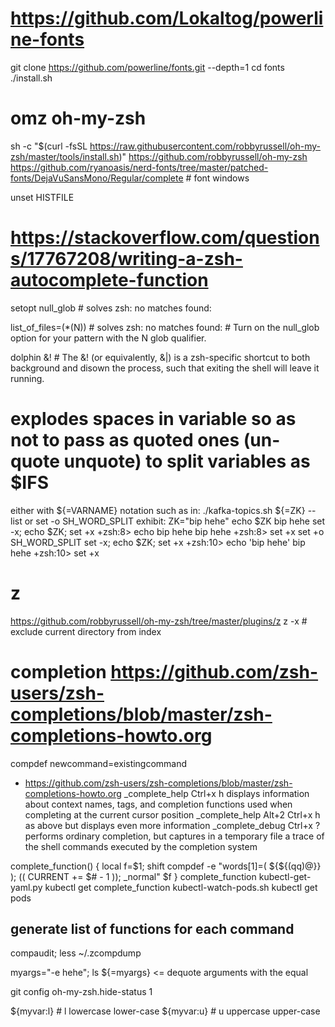 # https://github.com/Lokaltog/powerline-fonts
git clone https://github.com/powerline/fonts.git --depth=1
cd fonts
./install.sh

# omz oh-my-zsh
sh -c "$(curl -fsSL https://raw.githubusercontent.com/robbyrussell/oh-my-zsh/master/tools/install.sh)"
https://github.com/robbyrussell/oh-my-zsh
https://github.com/ryanoasis/nerd-fonts/tree/master/patched-fonts/DejaVuSansMono/Regular/complete # font windows

unset HISTFILE

# https://stackoverflow.com/questions/17767208/writing-a-zsh-autocomplete-function


setopt null_glob # solves zsh: no matches found:

list_of_files=(*(N)) # solves zsh: no matches found: # Turn on the null_glob option for your pattern with the N glob qualifier.

dolphin &!  # The &! (or equivalently, &|) is a zsh-specific shortcut to both background and disown the process, such that exiting the shell will leave it running.

# explodes spaces in variable so as not to pass as quoted ones (un-quote unquote) to split variables as $IFS
either with ${=VARNAME} notation such as in:
./kafka-topics.sh ${=ZK} --list
or
set -o SH_WORD_SPLIT
exhibit:
ZK="bip hehe"
echo $ZK
bip hehe
set -x; echo $ZK; set +x
+zsh:8> echo bip hehe
bip hehe
+zsh:8> set +x
set +o SH_WORD_SPLIT
set -x; echo $ZK; set +x
+zsh:10> echo 'bip hehe'
bip hehe
+zsh:10> set +x

# z
https://github.com/robbyrussell/oh-my-zsh/tree/master/plugins/z
z -x # exclude current directory from index

# completion https://github.com/zsh-users/zsh-completions/blob/master/zsh-completions-howto.org
compdef newcommand=existingcommand
* https://github.com/zsh-users/zsh-completions/blob/master/zsh-completions-howto.org
_complete_help	Ctrl+x h	displays information about context names, tags, and completion functions used when completing at the current cursor position
_complete_help	Alt+2 Ctrl+x h	as above but displays even more information
_complete_debug	Ctrl+x ?	performs ordinary completion, but captures in a temporary file a trace of the shell commands executed by the completion system

complete_function() {
    local f=$1; shift
    compdef -e "words[1]=( ${${(qq)@}} ); (( CURRENT += $# - 1 )); _normal" $f
  }
complete_function kubectl-get-yaml.py   kubectl get
complete_function kubectl-watch-pods.sh kubectl get pods

## generate list of functions for each command
compaudit; less ~/.zcompdump

myargs="-e hehe"; ls ${=myargs} <= dequote arguments with the equal

git config oh-my-zsh.hide-status 1


${myvar:l} # l lowercase lower-case
${myvar:u} # u uppercase upper-case
